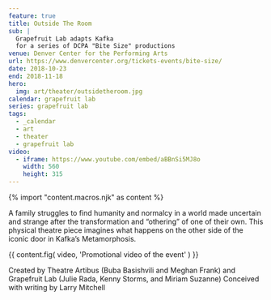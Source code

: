 ```yaml
---
feature: true
title: Outside The Room
sub: |
  Grapefruit Lab adapts Kafka
  for a series of DCPA "Bite Size" productions
venue: Denver Center for the Performing Arts
url: https://www.denvercenter.org/tickets-events/bite-size/
date: 2018-10-23
end: 2018-11-18
hero:
  img: art/theater/outsidetheroom.jpg
calendar: grapefruit lab
series: grapefruit lab
tags:
  - _calendar
  - art
  - theater
  - grapefruit lab
video:
  - iframe: https://www.youtube.com/embed/aBBnSi5MJ8o
    width: 560
    height: 315
---
```

{% import "content.macros.njk" as content %}

A family struggles to find humanity and normalcy
in a world made uncertain and strange
after the transformation and “othering” of one of their own.
This physical theatre piece imagines what happens
on the other side of the iconic door
in Kafka’s Metamorphosis.

{{ content.fig(
  video,
  'Promotional video of the event'
) }}

Created by Theatre Artibus
(Buba Basishvili and Meghan Frank)
and Grapefruit Lab
(Julie Rada, Kenny Storms, and Miriam Suzanne)
Conceived with writing by Larry Mitchell
